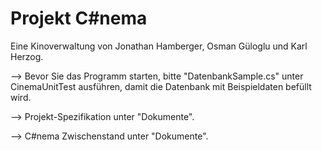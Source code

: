 ﻿# Projekt C#nema
Eine Kinoverwaltung von Jonathan Hamberger, Osman Güloglu und Karl Herzog.


--> Bevor Sie das Programm starten, bitte "DatenbankSample.cs" unter CinemaUnitTest ausführen, damit
    die Datenbank mit Beispieldaten befüllt wird.

--> Projekt-Spezifikation unter "Dokumente".

--> C#nema Zwischenstand unter "Dokumente".
